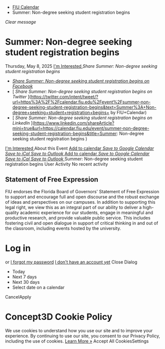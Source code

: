   * [FIU Calendar](https://calendar.fiu.edu/)
  * Summer: Non-degree seeking student registration begins 


_Clear message_
# Summer: Non-degree seeking student registration begins 
Thursday, May 8, 2025 
[ I'm Interested ](https://calendar.fiu.edu/event/49047696770416/confirm?return=https%3A%2F%2Fcalendar.fiu.edu%2Fevent%2Fsummer-non-degree-seeking-student-registration-begins)
_Share Summer: Non-degree seeking student registration begins_
  * [ _Share Summer: Non-degree seeking student registration begins on Facebook_ ](https://www.facebook.com/sharer/sharer.php?u=https://calendar.fiu.edu/event/summer-non-degree-seeking-student-registration-begins)
  * [ _Share Summer: Non-degree seeking student registration begins on Twitter_ ](https://twitter.com/intent/tweet/?url=https%3A%2F%2Fcalendar.fiu.edu%2Fevent%2Fsummer-non-degree-seeking-student-registration-begins&text=Summer%3A+Non-degree+seeking+student+registration+begins+ by FIU+Calendar)
  * [ _Share Summer: Non-degree seeking student registration begins on LinkedIn_ ](https://www.linkedin.com/shareArticle?mini=true&url=https://calendar.fiu.edu/event/summer-non-degree-seeking-student-registration-begins&title=Summer: Non-degree seeking student registration begins )


[ I'm Interested ](https://calendar.fiu.edu/event/49047696770416/confirm?return=https%3A%2F%2Fcalendar.fiu.edu%2Fevent%2Fsummer-non-degree-seeking-student-registration-begins)
About this Event
[Add to calendar ](https://calendar.fiu.edu/event/summer-non-degree-seeking-student-registration-begins)
[ _Save to Google Calendar_ ](https://calendar.google.com/calendar/event?action=TEMPLATE&dates=20250508%2F20250509&details=Summer%3A+Non-degree+seeking+student+registration+begins%0A%0Ahttps%3A%2F%2Fcalendar.fiu.edu%2Fevent%2Fsummer-non-degree-seeking-student-registration-begins&location=&sprop=website%3Acalendar.fiu.edu&text=Summer%3A+Non-degree+seeking+student+registration+begins+ "Save to Google Calendar") [ _Save to iCal_ ](https://calendar.fiu.edu/event/summer-non-degree-seeking-student-registration-begins.ics "Save to iCal") [ _Save to Outlook_ ](https://calendar.fiu.edu/event/summer-non-degree-seeking-student-registration-begins.ics "Save to Outlook")
[Add to calendar ](https://calendar.fiu.edu/event/summer-non-degree-seeking-student-registration-begins)
[ _Save to Google Calendar_ ](https://calendar.google.com/calendar/event?action=TEMPLATE&dates=20250508%2F20250509&details=Summer%3A+Non-degree+seeking+student+registration+begins%0A%0Ahttps%3A%2F%2Fcalendar.fiu.edu%2Fevent%2Fsummer-non-degree-seeking-student-registration-begins&location=&sprop=website%3Acalendar.fiu.edu&text=Summer%3A+Non-degree+seeking+student+registration+begins+ "Save to Google Calendar") [ _Save to iCal_ ](https://calendar.fiu.edu/event/summer-non-degree-seeking-student-registration-begins.ics "Save to iCal") [ _Save to Outlook_ ](https://calendar.fiu.edu/event/summer-non-degree-seeking-student-registration-begins.ics "Save to Outlook")
Summer: Non-degree seeking student registration begins 
User Activity
No recent activity
## Statement of Free Expression
FIU endorses the Florida Board of Governors' Statement of Free Expression to support and encourage full and open discourse and the robust exchange of ideas and perspectives on our campuses. In addition to supporting this legal right, we view this as an integral part of our ability to deliver a high-quality academic experience for our students, engage in meaningful and productive research, and provide valuable public service. This includes fostering civil and open dialogue in support of critical thinking in and out of the classroom, including events hosted by the university.
# Log in
or
[I forgot my password](https://calendar.fiu.edu/auth/forgot) [I don't have an account yet](https://calendar.fiu.edu/signup)
Close Dialog
  * Today
  * Next 7 days
  * Next 30 days
  * Select date on a calendar


CancelApply
# Concept3D Cookie Policy
We use cookies to understand how you use our site and to improve your experience. By continuing to use our site, you consent to our Privacy Policy, including the use of cookies. [Learn More »](https://concept3d.com/concept3d-privacy-policy/)
Accept All CookiesSettings
